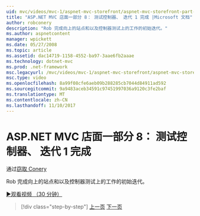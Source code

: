 ```yaml
---
uid: mvc/videos/mvc-1/aspnet-mvc-storefront/aspnet-mvc-storefront-part-8-testing-controllers-iteration-1-complete
title: "ASP.NET MVC 店面一部分 8： 测试控制器、 迭代 1 完成 |Microsoft 文档"
author: robconery
description: "Rob 完成向上的站点和以及控制器测试上的工作的初始迭代。"
ms.author: aspnetcontent
manager: wpickett
ms.date: 05/27/2008
ms.topic: article
ms.assetid: dac14719-1158-4552-ba97-3aae6fb2aaae
ms.technology: dotnet-mvc
ms.prod: .net-framework
msc.legacyurl: /mvc/videos/mvc-1/aspnet-mvc-storefront/aspnet-mvc-storefront-part-8-testing-controllers-iteration-1-complete
msc.type: video
ms.openlocfilehash: 8a99f08cfe6aeb09b288285cb7044d84911ad592
ms.sourcegitcommit: 9a9483aceb34591c97451997036a9120c3fe2baf
ms.translationtype: MT
ms.contentlocale: zh-CN
ms.lasthandoff: 11/10/2017
---
```

<a name="aspnet-mvc-storefront-part-8-testing-controllers-iteration-1-complete"></a>ASP.NET MVC 店面一部分 8： 测试控制器、 迭代 1 完成
====================
通过[窃取 Conery](https://github.com/robconery)

Rob 完成向上的站点和以及控制器测试上的工作的初始迭代。

[&#9654;观看视频 （30 分钟）](https://channel9.msdn.com/Blogs/ASP-NET-Site-Videos/aspnet-mvc-storefront-part-8-testing-controllers-iteration-1-complete)

>[!div class="step-by-step"]
[上一页](aspnet-mvc-storefront-part-7-routing-and-ui-work.md)
[下一页](aspnet-mvc-storefront-part-9-the-shopping-cart.md)
